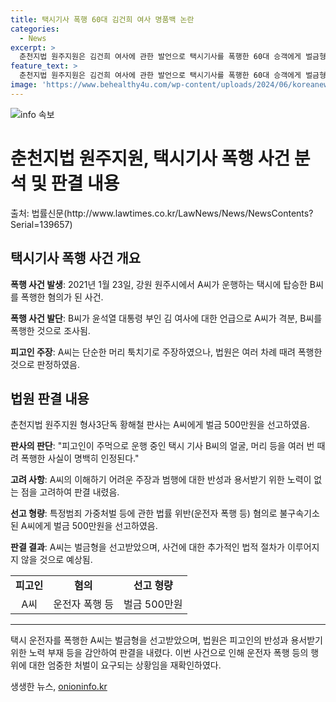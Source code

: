 ```yaml
---
title: 택시기사 폭행 60대 김건희 여사 명품백 논란
categories:
  - News
excerpt: >
  춘천지법 원주지원은 김건희 여사에 관한 발언으로 택시기사를 폭행한 60대 승객에게 벌금형을 선고했다. A씨는 운행 중인 택시에서 B씨를 폭행한 혐의를 받았으며, 이에 대해 A씨는 폭행을 부인하고 있었지만, 법원은 A씨의 주장을 받아들이지 않았다. 황 판사는 A씨의 범행을 명백하게 인정하며, A씨의 반성과 용서받기 위한 노력이 없는 것을 감안하여 벌금 500만원을 선고했다. 
feature_text: >
  춘천지법 원주지원은 김건희 여사에 관한 발언으로 택시기사를 폭행한 60대 승객에게 벌금형을 선고했다. A씨는 운행 중인 택시에서 B씨를 폭행한 혐의를 받았으며, 이에 대해 A씨는 폭행을 부인하고 있었지만, 법원은 A씨의 주장을 받아들이지 않았다. 황 판사는 A씨의 범행을 명백하게 인정하며, A씨의 반성과 용서받기 위한 노력이 없는 것을 감안하여 벌금 500만원을 선고했다. 
image: 'https://www.behealthy4u.com/wp-content/uploads/2024/06/koreanews.jpg'
---
```


<p><img src="https://www.behealthy4u.com/wp-content/uploads/2024/06/koreanews.jpg" alt="info 속보" /></p>

<h1>춘천지법 원주지원, 택시기사 폭행 사건 분석 및 판결 내용</h1>

<p data-ke-size="size16">출처: 법률신문(http://www.lawtimes.co.kr/LawNews/News/NewsContents?Serial=139657)</p>

<h2 data-ke-size="size26">택시기사 폭행 사건 개요</h2>

<p><b>폭행 사건 발생</b>: 2021년 1월 23일, 강원 원주시에서 A씨가 운행하는 택시에 탑승한 B씨를 폭행한 혐의가 된 사건.</p>

<p><b>폭행 사건 발단</b>: B씨가 윤석열 대통령 부인 김 여사에 대한 언급으로 A씨가 격분, B씨를 폭행한 것으로 조사됨.</p>

<p><b>피고인 주장</b>: A씨는 단순한 머리 툭치기로 주장하였으나, 법원은 여러 차례 때려 폭행한 것으로 판정하였음.</p>

<h2 data-ke-size="size26">법원 판결 내용</h2>

<p>춘천지법 원주지원 형사3단독 황해철 판사는 A씨에게 벌금 500만원을 선고하였음.</p>

<p><b>판사의 판단</b>: "피고인이 주먹으로 운행 중인 택시 기사 B씨의 얼굴, 머리 등을 여러 번 때려 폭행한 사실이 명백히 인정된다."</p>

<p><b>고려 사항</b>: A씨의 이해하기 어려운 주장과 범행에 대한 반성과 용서받기 위한 노력이 없는 점을 고려하여 판결 내렸음.</p>

<p><b>선고 형량</b>: 특정범죄 가중처벌 등에 관한 법률 위반(운전자 폭행 등) 혐의로 불구속기소된 A씨에게 벌금 500만원을 선고하였음.</p>

<p><b>판결 결과</b>: A씨는 벌금형을 선고받았으며, 사건에 대한 추가적인 법적 절차가 이루어지지 않을 것으로 예상됨.</p>

<table>
    <tr>
        <td style="text-align: center; height: 17px;"><b>피고인</b></td>
        <td style="text-align: center; height: 17px;"><b>혐의</b></td>
        <td style="text-align: center; height: 17px;"><b>선고 형량</b></td>
    </tr>
    <tr>
        <td style="text-align: center; height: 17px;">A씨</td>
        <td style="text-align: center; height: 17px;">운전자 폭행 등</td>
        <td style="text-align: center; height: 17px;">벌금 500만원</td>
    </tr>
</table>

<hr>

<p data-ke-size="size16">택시 운전자를 폭행한 A씨는 벌금형을 선고받았으며, 법원은 피고인의 반성과 용서받기 위한 노력 부재 등을 감안하여 판결을 내렸다. 이번 사건으로 인해 운전자 폭행 등의 행위에 대한 엄중한 처벌이 요구되는 상황임을 재확인하였다.</p>
생생한 뉴스, <a href="https://onioninfo.kr" rel="dofollow">onioninfo.kr</a>


